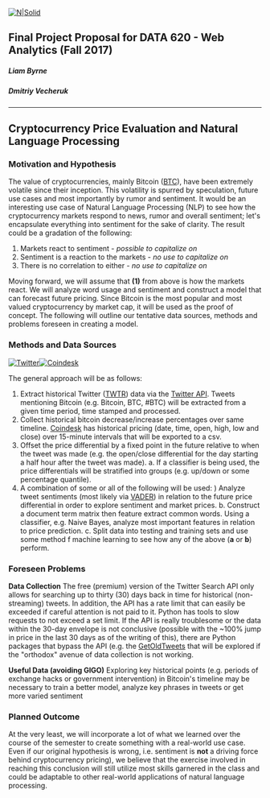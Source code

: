 [![N|Solid](https://sps.cuny.edu/sites/all/themes/cuny/assets/img/header_logo.png)](https://sps.cuny.edu/academics/graduate/master-science-data-science-ms)

## Final Project Proposal for DATA 620 - Web Analytics (Fall 2017)
##### Liam Byrne
##### Dmitriy Vecheruk
***
## Cryptocurrency Price Evaluation and Natural Language Processing
### Motivation and Hypothesis
The value of cryptocurrencies, mainly Bitcoin ([BTC](https://coinmarketcap.com/currencies/bitcoin/)), have been extremely volatile since their inception. This volatility is spurred by speculation, future use cases and most importantly by rumor and sentiment. It would be an interesting use case of Natural Language Processing (NLP) to see how the cryptocurrency markets respond to news, rumor and overall sentiment; let's encapsulate everything into sentiment for the sake of clarity. The result could be a gradation of the following:

1. Markets react to sentiment - *possible to capitalize on*
2. Sentiment is a reaction to the markets - *no use to capitalize on*
3. There is no correlation to either - *no use to capitalize on*

Moving forward, we will assume that **(1)** from above is how the markets react. We will analyze word usage and sentiment and construct a model that can forecast future pricing. Since Bitcoin is the most popular and most valued cryptocurrency by market cap, it will be used as the proof of concept. The following will outline our tentative data sources, methods and problems foreseen in creating a model.

### Methods and Data Sources
[![Twitter](https://cdn2.iconfinder.com/data/icons/metro-uinvert-dock/256/Twitter_NEW.png)](https://twitter.com/)[![Coindesk](https://daks2k3a4ib2z.cloudfront.net/576d13c8eb5794cb5888fc50/59d232e085c6930001f4cb11_CoinDesk_WEB.png)](https://www.coindesk.com/price/)

The general approach will be as follows:

1. Extract historical Twitter ([TWTR](https://finance.google.com/finance?q=NYSE:TWTR)) data via the [Twitter API](https://developer.twitter.com/en/docs/tweets/search/api-reference/premium-search.html#DataEndpoint). Tweets mentioning Bitcoin (e.g. Bitcoin, BTC, #BTC) will be extracted from a given time period, time stamped and processed.
2. Collect historical bitcoin decrease/increase percentages over same timeline. [Coindesk](https://www.coindesk.com/price) has historical pricing (date, time, open, high, low and close) over 15-minute intervals that will be exported to a csv.
3. Offset the price differential by a fixed point in the future relative to when the tweet was made (e.g. the open/close differential for the day starting a half hour after the tweet was made).
   a. If a classifier is being used, the price differentials will be stratified into groups (e.g. up/down or some percentage quantile).
4. A combination of some or all of the following will be used:
) Analyze tweet sentiments (most likely via [VADER](https://github.com/cjhutto/vaderSentiment)) in relation to the future price differential in order to explore sentiment and market prices.
   b. Construct a document term matrix then feature extract common words. Using a classifier, e.g. Naive Bayes, analyze most important features in relation to price prediction.
   c. Split data into testing and training sets and use some method f machine learning to see how any of the above (**a** or **b**) perform.

### Foreseen Problems
**Data Collection**
The free (premium) version of the Twitter Search API only allows for searching up to thirty (30) days back in time for historical (non-streaming) tweets. In addition, the API has a rate limit that can easily be exceeded if careful attention is not paid to it. Python has tools to slow requests to not exceed a set limit. If the API is really troublesome or the data within the 30-day envelope is not conclusive (possible with the ~100% jump in price in the last 30 days as of the writing of this), there are Python packages that bypass the API (e.g. the [GetOldTweets](https://github.com/Jefferson-Henrique/GetOldTweets-python) that will be explored if the "orthodox" avenue of data collection is not working.

**Useful Data (avoiding GIGO)**
Exploring key historical points (e.g. periods of exchange hacks or government intervention) in Bitcoin's timeline may be necessary to train a better model, analyze key phrases in tweets or get more varied sentiment

### Planned Outcome
At the very least, we will incorporate a lot of what we learned over the course of the semester to create something with a real-world use case. Even if our original hypothesis is wrong, i.e. sentiment is **not** a driving force behind cryptocurrency pricing), we believe that the exercise involved in reaching this conclusion will still utilize most skills garnered in the class and could be adaptable to other real-world applications of natural language processing.